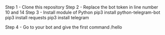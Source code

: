 Step 1 - Clone this repository
Step 2 - Replace the bot token in line number 10 and 14
Step 3 - Install module of Python 
pip3 install python-telegram-bot
pip3 install requests
pip3 install telegram

Step 4 - Go to your bot and give the first command /hello
